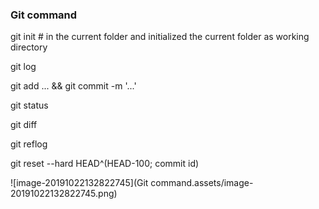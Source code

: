 ### Git command





git init # in the current folder and initialized the current folder as working directory

git log

git add ... && git commit -m '...'





git status

git diff

git reflog

git reset --hard HEAD^(HEAD-100; commit id)





![image-20191022132822745](Git command.assets/image-20191022132822745.png)

